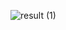 ![result (1)](https://github.com/Tyreece-Leishman/Tyreece-Leishman/assets/116001061/3c984e93-723e-497b-9e3d-47e60ab29a5e)
